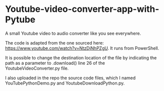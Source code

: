 # Youtube-video-converter-app-with-Pytube

A small Youtube video to audio converter like you see everywhere.

The code is adapted from the one sourced here: https://www.youtube.com/watch?v=NtzDjNhPZgU. It runs from PowerShell.

It is possible to change the destination location of the file by indicating the path as a parameter to .download() line 26 of the YoutubeVideoConverter.py file.

I also uploaded in the repo the source code files, which I named YouTubePythonDemo.py and YoutubeDownloadPython.py.
